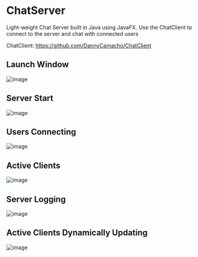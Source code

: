 # ChatServer

Light-weight Chat Server built in Java using JavaFX. Use the ChatClient to connect to the server and chat with connected users

ChatClient: https://github.com/DannyCamacho/ChatClient

## Launch Window

![image](https://github.com/DannyCamacho/ChatServer/assets/91514165/a5866040-23fe-4a56-8335-9bf6e05cc7fb)


## Server Start

![image](https://github.com/DannyCamacho/ChatServer/assets/91514165/4c0c95c0-9683-4e5d-a179-943294bf0a97)


## Users Connecting

![image](https://github.com/DannyCamacho/ChatServer/assets/91514165/c8bee212-4290-4599-a884-d703ddf1032a)


## Active Clients

![image](https://github.com/DannyCamacho/ChatServer/assets/91514165/0a0b0b5a-2fe2-48d6-bc21-2f66fc10520c)


## Server Logging

![image](https://github.com/DannyCamacho/ChatServer/assets/91514165/d46f4fbc-4e96-40c9-9cf1-b1d9816c7570)


## Active Clients Dynamically Updating

![image](https://github.com/DannyCamacho/ChatServer/assets/91514165/ef74d7bb-0e3a-4b29-bcb1-961ea23daef9)
